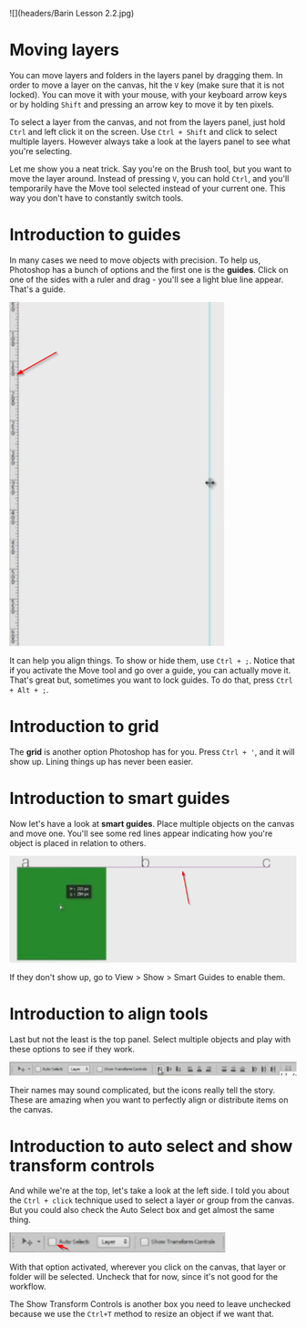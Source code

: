 ![](headers/Barin Lesson 2.2.jpg)
# Moving layers

You can move layers and folders in the layers panel by dragging them. In order to move a layer on the canvas, hit the `V` key (make sure that it is not locked). You can move it with your mouse, with your keyboard arrow keys or by holding `Shift` and pressing an arrow key to move it by ten pixels.

To select a layer from the canvas, and not from the layers panel, just hold `Ctrl` and left click it on the screen. Use `Ctrl + Shift` and click to select multiple layers. However always take a look at the layers panel to see what you're selecting.

Let me show you a neat trick. Say you're on the Brush tool, but you want to move the layer around. Instead of pressing `V`, you can hold `Ctrl`, and you'll temporarily have the Move tool selected instead of your current one. This way you don't have to constantly switch tools.

# Introduction to guides

In many cases we need to move objects with precision. To help us, Photoshop has a bunch of options and the first one is the **guides**. Click on one of the sides with a ruler and drag - you'll see a light blue line appear. That's a guide.

![](images/2-2_new_guide.png)

It can help you align things. To show or hide them, use `Ctrl + ;`. Notice that if you activate the Move tool and go over a guide, you can actually move it. That's great but, sometimes you want to lock guides. To do that, press `Ctrl + Alt + ;`.

# Introduction to grid

The **grid** is another option Photoshop has for you. Press `Ctrl + '`, and it will show up. Lining things up has never been easier.

# Introduction to smart guides

Now let's have a look at **smart guides**. Place multiple objects on the canvas and move one. You'll see some red lines appear indicating how you're object is placed in relation to others.

![](images/2-2_smart_guide.png)

If they don't show up, go to View > Show > Smart Guides to enable them.

# Introduction to align tools

Last but not the least is the top panel. Select multiple objects and play with these options to see if they work.

![](images/2-2_top_panel.png)

Their names may sound complicated, but the icons really tell the story. These are amazing when you want to perfectly align or distribute items on the canvas.

# Introduction to auto select and show transform controls

And while we're at the top, let's take a look at the left side. I told you about the `Ctrl + click` technique used to select a layer or group from the canvas. But you could also check the Auto Select box and get almost the same thing.

![](images/2-2_auto_select.png)

With that option activated, wherever you click on the canvas, that layer or folder will be selected. Uncheck that for now, since it's not good for the workflow.

The Show Transform Controls is another box you need to leave unchecked because we use the `Ctrl+T` method to resize an object if we want that.